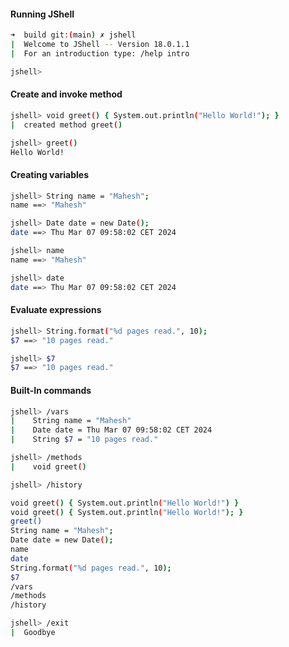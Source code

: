 #### Running JShell
``` bash
➜  build git:(main) ✗ jshell
|  Welcome to JShell -- Version 18.0.1.1
|  For an introduction type: /help intro

jshell>
```
#### Create and invoke method
``` bash
jshell> void greet() { System.out.println("Hello World!"); }
|  created method greet()

jshell> greet()
Hello World!
```

#### Creating variables
``` bash
jshell> String name = "Mahesh";
name ==> "Mahesh"

jshell> Date date = new Date();
date ==> Thu Mar 07 09:58:02 CET 2024

jshell> name
name ==> "Mahesh"

jshell> date
date ==> Thu Mar 07 09:58:02 CET 2024
```

#### Evaluate expressions
``` bash
jshell> String.format("%d pages read.", 10);
$7 ==> "10 pages read."

jshell> $7
$7 ==> "10 pages read."
```

#### Built-In commands
``` bash
jshell> /vars
|    String name = "Mahesh"
|    Date date = Thu Mar 07 09:58:02 CET 2024
|    String $7 = "10 pages read."

jshell> /methods
|    void greet()

jshell> /history

void greet() { System.out.println("Hello World!") }
void greet() { System.out.println("Hello World!"); }
greet()
String name = "Mahesh";
Date date = new Date();
name
date
String.format("%d pages read.", 10);
$7
/vars
/methods
/history

jshell> /exit
|  Goodbye
```
